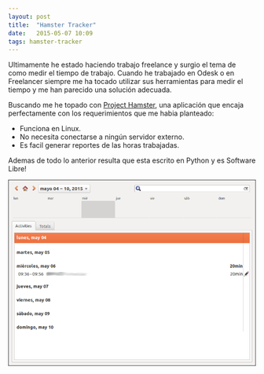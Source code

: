 ```yaml
---
layout: post
title:  "Hamster Tracker"
date:   2015-05-07 10:09
tags: hamster-tracker
---
```

Ultimamente he estado haciendo trabajo freelance y surgio el tema de como medir el tiempo de trabajo. Cuando he trabajado en Odesk o en Freelancer siempre me ha tocado utilizar sus herramientas para medir el tiempo y me han parecido una solución adecuada.

Buscando me he topado con [Project Hamster](https://projecthamster.wordpress.com/), una aplicación que encaja perfectamente con los requerimientos que me habia planteado:

- Funciona en Linux.
- No necesita conectarse a ningún servidor externo.
- Es facil generar reportes de las horas trabajadas.

Ademas de todo lo anterior resulta que esta escrito en Python y es Software Libre!

![Hamster Tracker](/img/hamster.png)

